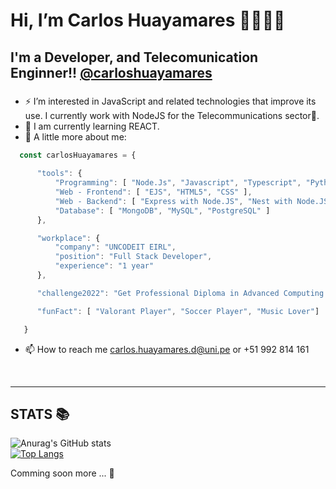 <h1> Hi, I’m Carlos Huayamares 👋👨🏽‍💻</h1>
<h2> I'm a Developer, and Telecomunication Enginner!! <a target='_blank' href='https://www.linkedin.com/in/carlos-alberto-huayamares-de-la-cruz-4923211a1/'>@carloshuayamares</a> </h2>

###
- ⚡ I’m interested in JavaScript and related technologies that improve its use. I currently work with NodeJS for the Telecommunications sector📡.
- 🌱 I am currently learning REACT.
- 👣 A little more about me:

```javascript
  const carlosHuayamares = {
  
      "tools": {
          "Programming": [ "Node.Js", "Javascript", "Typescript", "Python", "Java" ],
          "Web - Frontend": [ "EJS", "HTML5", "CSS" ],
          "Web - Backend": [ "Express with Node.JS", "Nest with Node.JS", "Django with Python" ],
          "Database": [ "MongoDB", "MySQL", "PostgreSQL" ]
      },

      "workplace": {
          "company": "UNCODEIT EIRL",
          "position": "Full Stack Developer",
          "experience": "1 year"
      },

      "challenge2022": "Get Professional Diploma in Advanced Computing in C-DAC ACTS",

      "funFact": [ "Valorant Player", "Soccer Player", "Music Lover"]

   }
```

- 📫 How to reach me carlos.huayamares.d@uni.pe or +51 992 814 161
<br>
<hr></hr>

<h2> STATS 📚</h2>


![Anurag's GitHub stats](https://github-readme-stats.vercel.app/api?username=carloshuayamares&show_icons=true&theme=radical&hide=contribs,prs)
<br>
[![Top Langs](https://github-readme-stats.vercel.app/api/top-langs/?username=carloshuayamares&layout=compact&show_icons=true&theme=radical)](https://github.com/carloshuayamares/github-readme-stats)
<br>

Comming soon more ... 👀
<!---
carloshuayamares/carloshuayamares is a ✨ special ✨ repository because its `README.md` (this file) appears on your GitHub profile.
You can click the Preview link to take a look at your changes.
--->
